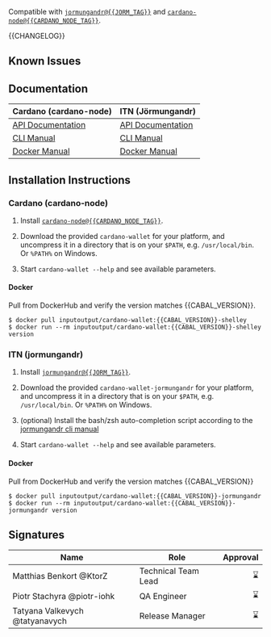 <!-- Short optional summary -->

Compatible with [`jormungandr@{{JORM_TAG}}`](https://github.com/input-output-hk/jormungandr/releases/tag/{{JORM_TAG}}) and [`cardano-node@{{CARDANO_NODE_TAG}}`](https://github.com/input-output-hk/cardano-node/releases/tag/{{CARDANO_NODE_TAG}}).

<!-- A CHANGELOG, organized in three sections:

 - New Features
 - Improvements
 - Resolved Issues

-->

{{CHANGELOG}}

## Known Issues

<!-- Bugs known at the moment of the release, or discovered after and not fixed -->

## Documentation

<!-- A snapshot of the documentation at the time of releasing. -->

Cardano (cardano-node)                                                                                             | ITN (Jörmungandr)
---                                                                                                                | ---
[API Documentation](https://input-output-hk.github.io/cardano-wallet/api/{{GIT_TAG}})                              | [API Documentation](https://input-output-hk.github.io/cardano-wallet/api/{{GIT_TAG}})
[CLI Manual](https://github.com/input-output-hk/cardano-wallet/wiki/Wallet-command-line-interface/{{WIKI_COMMIT}}) | [CLI Manual](https://github.com/input-output-hk/cardano-wallet/wiki/Wallet-command-line-interface-jormungandr/{{WIKI_COMMIT}})
[Docker Manual](https://github.com/input-output-hk/cardano-wallet/wiki/Docker/{{WIKI_COMMIT}})                     | [Docker Manual](https://github.com/input-output-hk/cardano-wallet/wiki/Docker-jormungandr/{{WIKI_COMMIT}})

## Installation Instructions

<!-- Specific installation steps for this particular release. This should
basically captures whatever is currently available on the repository at
the moment of releasing. -->

### Cardano (cardano-node)

1. Install [`cardano-node@{{CARDANO_NODE_TAG}}`](https://github.com/input-output-hk/cardano-node/releases/tag/{{CARDANO_NODE_TAG}}).

2. Download the provided `cardano-wallet` for your platform, and uncompress it in a directory that is on your `$PATH`, e.g. `/usr/local/bin`. Or `%PATH%` on Windows.

4. Start `cardano-wallet --help` and see available parameters.

#### Docker

Pull from DockerHub and verify the version matches {{CABAL_VERSION}}.

```
$ docker pull inputoutput/cardano-wallet:{{CABAL_VERSION}}-shelley
$ docker run --rm inputoutput/cardano-wallet:{{CABAL_VERSION}}-shelley version
```

### ITN (jormungandr)

1. Install [`jormungandr@{{JORM_TAG}}`](https://github.com/input-output-hk/jormungandr/releases/tag/{{JORM_TAG}}).

2. Download the provided `cardano-wallet-jormungandr` for your platform, and uncompress it in a directory that is on your `$PATH`, e.g. `/usr/local/bin`. Or `%PATH%` on Windows.

3. (optional) Install the bash/zsh auto-completion script according to the [jormungandr cli manual](https://github.com/input-output-hk/cardano-wallet/wiki/Wallet-Command-Line-Interface/{{JORM_CLI_WIKI_COMMIT}})

4. Start `cardano-wallet --help` and see available parameters.

#### Docker

Pull from DockerHub and verify the version matches {{CABAL_VERSION}}

```
$ docker pull inputoutput/cardano-wallet:{{CABAL_VERSION}}-jormungandr
$ docker run --rm inputoutput/cardano-wallet:{{CABAL_VERSION}}-jormungandr version
```

## Signatures

<!-- Signatures of people responsible for the release -->

Name                           | Role                | Approval
---                            | ---                 | ---:
Matthias Benkort @KtorZ        | Technical Team Lead | :hourglass:
Piotr Stachyra @piotr-iohk     | QA Engineer         | :hourglass:
Tatyana Valkevych @tatyanavych | Release Manager     | :hourglass:
